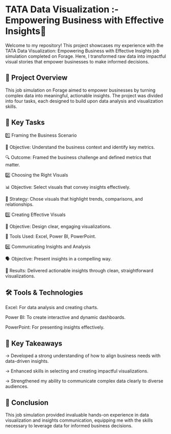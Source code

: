 # TATA Data Visualization :- Empowering Business with Effective Insights🌟
Welcome to my repository! This project showcases my experience with the TATA Data Visualization: Empowering Business with Effective Insights job simulation completed on Forage. Here, I transformed raw data into impactful visual stories that empower businesses to make informed decisions.

## 🚀 Project Overview

This job simulation on Forage aimed to empower businesses by turning complex data into meaningful, actionable insights. The project was divided into four tasks, each designed to build upon data analysis and visualization skills.

## 🧠 Key Tasks

1️⃣ Framing the Business Scenario

📝 Objective: Understand the business context and identify key metrics.

🔍 Outcome: Framed the business challenge and defined metrics that matter.

2️⃣ Choosing the Right Visuals

📊 Objective: Select visuals that convey insights effectively.

🔑 Strategy: Chose visuals that highlight trends, comparisons, and relationships.

3️⃣ Creating Effective Visuals

🎨 Objective: Design clear, engaging visualizations.

🔧 Tools Used: Excel, Power BI, PowerPoint.

4️⃣ Communicating Insights and Analysis

🗣 Objective: Present insights in a compelling way.

📢 Results: Delivered actionable insights through clean, straightforward visualizations.

## 🛠 Tools & Technologies

Excel: For data analysis and creating charts.

Power BI: To create interactive and dynamic dashboards.

PowerPoint: For presenting insights effectively.

## 🌈 Key Takeaways

-> Developed a strong understanding of how to align business needs with data-driven insights.

-> Enhanced skills in selecting and creating impactful visualizations.

-> Strengthened my ability to communicate complex data clearly to diverse audiences.

## 🎉 Conclusion

This job simulation provided invaluable hands-on experience in data visualization and insights communication, equipping me with the skills necessary to leverage data for informed business decisions.
